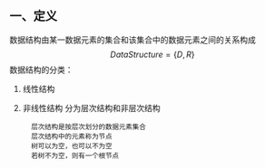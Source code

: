 ## 一、定义

数据结构由某一数据元素的集合和该集合中的数据元素之间的关系构成
$$Data Structure = \{ D,R\}$$
数据结构的分类： 
1. 线性结构
2. 非线性结构
	分为层次结构和非层次结构

		 层次结构是按层次划分的数据元素集合 
		 层次结构中的元素称为节点
		 树可以为空，也可以不为空
		 若树不为空，则有一个根节点

		 
